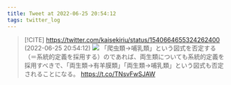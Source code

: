 ```yaml
---
title: Tweet at 2022-06-25 20:54:12
tags: twitter_log
---
```


> [!CITE] https://twitter.com/kaisekiriu/status/1540664655324262400 (2022-06-25 20:54:12)
> ![](https://twitter.com/kaisekiriu/status/1540664655324262400)
> 「爬虫類→哺乳類」という図式を否定する（＝系統的定義を採用する）のであれば、両生類についても系統的定義を採用すべきで、「両生類→有羊膜類」「両生類→哺乳類」という図式も否定されることになる。 https://t.co/TNsvFwSJAW
